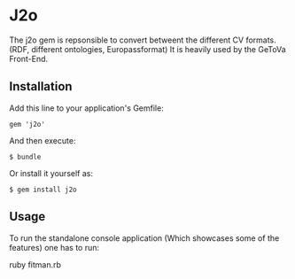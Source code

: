 # J2o

The j2o gem is repsonsible to convert betweent the different CV formats. (RDF, different ontologies, Europassformat)
It is heavily used by the GeToVa Front-End.

## Installation

Add this line to your application's Gemfile:

    gem 'j2o'

And then execute:

    $ bundle

Or install it yourself as:

    $ gem install j2o

## Usage

To run the standalone console application (Which showcases some of the features) one 
has to run: 

ruby fitman.rb



